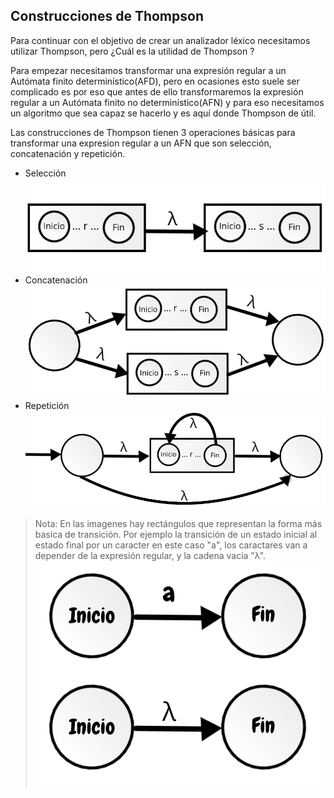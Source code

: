 ## Construcciones de Thompson

Para continuar con el objetivo de crear un analizador léxico necesitamos utilizar Thompson, pero ¿Cuál es la utilidad de Thompson ?

Para empezar necesitamos transformar una expresión regular a un Autómata finito determinístico(AFD), pero en ocasiones esto suele ser complicado es por eso que antes de ello transformaremos la expresión regular a un Autómata finito no determinístico(AFN) y para eso necesitamos un algoritmo que sea capaz se hacerlo y es aquí donde Thompson de útil.

Las construcciones de Thompson tienen 3 operaciones básicas para transformar una expresion regular a un AFN que son selección, concatenación y repetición.

* Selección      
![Seleccion](../img/selec_thompson.png "Seleccion")
* Concatenación     
![Concatenacion](../img/conca_thompson.png "Seleccion")
* Repetición        
![Repeticion](../img/rep_thompson.png "Seleccion")

> Nota: En las imagenes hay rectángulos que representan la forma más basica de transición. Por ejemplo la transición de un estado inicial al estado final por un caracter en este caso "a", los caractares van a depender de la expresión regular, y la cadena vacia "λ".
![basica_thompson](../img/basico_thompson.png "Forma básica de transición")


